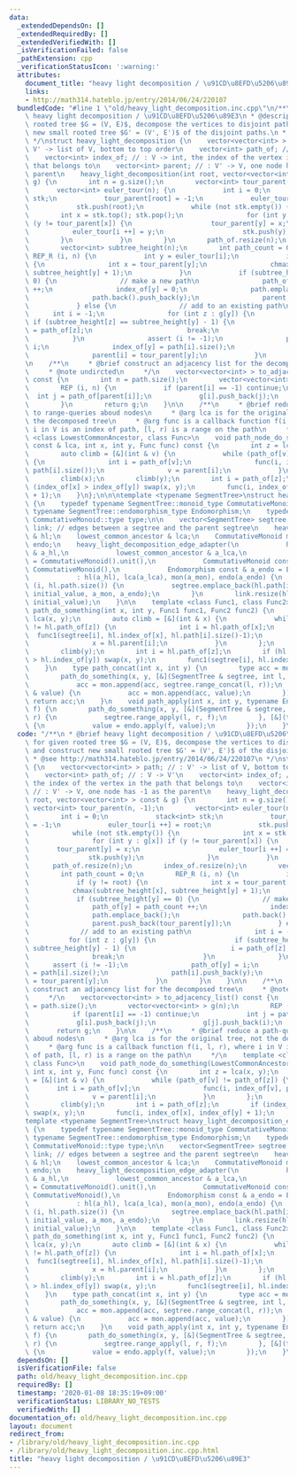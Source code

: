 ```yaml
---
data:
  _extendedDependsOn: []
  _extendedRequiredBy: []
  _extendedVerifiedWith: []
  _isVerificationFailed: false
  _pathExtension: cpp
  _verificationStatusIcon: ':warning:'
  attributes:
    document_title: "heavy light decomposition / \u91CD\u8EFD\u5206\u89E3"
    links:
    - http://math314.hateblo.jp/entry/2014/06/24/220107
  bundledCode: "#line 1 \"old/heavy_light_decomposition.inc.cpp\"\n/**\n * @brief\
    \ heavy light decomposition / \u91CD\u8EFD\u5206\u89E3\n * @description for given\
    \ rooted tree $G = (V, E)$, decompose the vertices to disjoint paths, and construct\
    \ new small rooted tree $G' = (V', E')$ of the disjoint paths.\n * @see http://math314.hateblo.jp/entry/2014/06/24/220107\n\
    \ */\nstruct heavy_light_decomposition {\n    vector<vector<int> > path; // :\
    \ V' -> list of V, bottom to top order\n    vector<int> path_of; // : V -> V'\n\
    \    vector<int> index_of; // : V -> int, the index of the vertex in the path\
    \ that belongs to\n    vector<int> parent; // : V' -> V, one node has -1 as the\
    \ parent\n    heavy_light_decomposition(int root, vector<vector<int> > const &\
    \ g) {\n        int n = g.size();\n        vector<int> tour_parent(n, -1);\n \
    \       vector<int> euler_tour(n); {\n            int i = 0;\n            stack<int>\
    \ stk;\n            tour_parent[root] = -1;\n            euler_tour[i ++] = root;\n\
    \            stk.push(root);\n            while (not stk.empty()) {\n        \
    \        int x = stk.top(); stk.pop();\n                for (int y : g[x]) if\
    \ (y != tour_parent[x]) {\n                    tour_parent[y] = x;\n         \
    \           euler_tour[i ++] = y;\n                    stk.push(y);\n        \
    \        }\n            }\n        }\n        path_of.resize(n);\n        index_of.resize(n);\n\
    \        vector<int> subtree_height(n);\n        int path_count = 0;\n       \
    \ REP_R (i, n) {\n            int y = euler_tour[i];\n            if (y != root)\
    \ {\n                int x = tour_parent[y];\n                chmax(subtree_height[x],\
    \ subtree_height[y] + 1);\n            }\n            if (subtree_height[y] ==\
    \ 0) {\n                // make a new path\n                path_of[y] = path_count\
    \ ++;\n                index_of[y] = 0;\n                path.emplace_back();\n\
    \                path.back().push_back(y);\n                parent.push_back(tour_parent[y]);\n\
    \            } else {\n                // add to an existing path\n          \
    \      int i = -1;\n                for (int z : g[y]) {\n                   \
    \ if (subtree_height[z] == subtree_height[y] - 1) {\n                        i\
    \ = path_of[z];\n                        break;\n                    }\n     \
    \           }\n                assert (i != -1);\n                path_of[y] =\
    \ i;\n                index_of[y] = path[i].size();\n                path[i].push_back(y);\n\
    \                parent[i] = tour_parent[y];\n            }\n        }\n    }\n\
    \n    /**\n     * @brief construct an adjacency list for the decomposed tree\n\
    \     * @note undircted\n     */\n    vector<vector<int> > to_adjacency_list()\
    \ const {\n        int n = path.size();\n        vector<vector<int> > g(n);\n\
    \        REP (i, n) {\n            if (parent[i] == -1) continue;\n          \
    \  int j = path_of[parent[i]];\n            g[i].push_back(j);\n            g[j].push_back(i);\n\
    \        }\n        return g;\n    }\n\n    /**\n     * @brief reduce a path-query\
    \ to range-queries aboud nodes\n     * @arg lca is for the original tree, not\
    \ the decomposed tree\n     * @arg func is a callback function f(i, l, r), where\
    \ i in V is an index of path, [l, r) is a range on the path\n     */\n    template\
    \ <class LowestCommonAncestor, class Func>\n    void path_node_do_something(LowestCommonAncestor\
    \ const & lca, int x, int y, Func func) const {\n        int z = lca(x, y);\n\
    \        auto climb = [&](int & v) {\n            while (path_of[v] != path_of[z])\
    \ {\n                int i = path_of[v];\n                func(i, index_of[v],\
    \ path[i].size());\n                v = parent[i];\n            }\n        };\n\
    \        climb(x);\n        climb(y);\n        int i = path_of[z];\n        if\
    \ (index_of[x] > index_of[y]) swap(x, y);\n        func(i, index_of[x], index_of[y]\
    \ + 1);\n    }\n};\n\n\ntemplate <typename SegmentTree>\nstruct heavy_light_decomposition_edge_adapter\
    \ {\n    typedef typename SegmentTree::monoid_type CommutativeMonoid;\n    typedef\
    \ typename SegmentTree::endomorphism_type Endomorphism;\n    typedef typename\
    \ CommutativeMonoid::type type;\n\n    vector<SegmentTree> segtree;\n    vector<type>\
    \ link; // edges between a segtree and the parent segtree\n    heavy_light_decomposition\
    \ & hl;\n    lowest_common_ancestor & lca;\n    CommutativeMonoid mon;\n    Endomorphism\
    \ endo;\n    heavy_light_decomposition_edge_adapter(\n            heavy_light_decomposition\
    \ & a_hl,\n            lowest_common_ancestor & a_lca,\n            type initial_value\
    \ = CommutativeMonoid().unit(),\n            CommutativeMonoid const & a_mon =\
    \ CommutativeMonoid(),\n            Endomorphism const & a_endo = Endomorphism())\n\
    \            : hl(a_hl), lca(a_lca), mon(a_mon), endo(a_endo) {\n        repeat\
    \ (i, hl.path.size()) {\n            segtree.emplace_back(hl.path[i].size()-1,\
    \ initial_value, a_mon, a_endo);\n        }\n        link.resize(hl.path.size(),\
    \ initial_value);\n    }\n\n    template <class Func1, class Func2>\n    void\
    \ path_do_something(int x, int y, Func1 func1, Func2 func2) {\n        int z =\
    \ lca(x, y);\n        auto climb = [&](int & x) {\n            while (hl.path_of[x]\
    \ != hl.path_of[z]) {\n                int i = hl.path_of[x];\n              \
    \  func1(segtree[i], hl.index_of[x], hl.path[i].size()-1);\n                func2(link[i]);\n\
    \                x = hl.parent[i];\n            }\n        };\n        climb(x);\n\
    \        climb(y);\n        int i = hl.path_of[z];\n        if (hl.index_of[x]\
    \ > hl.index_of[y]) swap(x, y);\n        func1(segtree[i], hl.index_of[x], hl.index_of[y]);\n\
    \    }\n    type path_concat(int x, int y) {\n        type acc = mon.unit();\n\
    \        path_do_something(x, y, [&](SegmentTree & segtree, int l, int r) {\n\
    \            acc = mon.append(acc, segtree.range_concat(l, r));\n        }, [&](type\
    \ & value) {\n            acc = mon.append(acc, value);\n        });\n       \
    \ return acc;\n    }\n    void path_apply(int x, int y, typename Endomorphism::type\
    \ f) {\n        path_do_something(x, y, [&](SegmentTree & segtree, int l, int\
    \ r) {\n            segtree.range_apply(l, r, f);\n        }, [&](type & value)\
    \ {\n            value = endo.apply(f, value);\n        });\n    }\n};\n"
  code: "/**\n * @brief heavy light decomposition / \u91CD\u8EFD\u5206\u89E3\n * @description\
    \ for given rooted tree $G = (V, E)$, decompose the vertices to disjoint paths,\
    \ and construct new small rooted tree $G' = (V', E')$ of the disjoint paths.\n\
    \ * @see http://math314.hateblo.jp/entry/2014/06/24/220107\n */\nstruct heavy_light_decomposition\
    \ {\n    vector<vector<int> > path; // : V' -> list of V, bottom to top order\n\
    \    vector<int> path_of; // : V -> V'\n    vector<int> index_of; // : V -> int,\
    \ the index of the vertex in the path that belongs to\n    vector<int> parent;\
    \ // : V' -> V, one node has -1 as the parent\n    heavy_light_decomposition(int\
    \ root, vector<vector<int> > const & g) {\n        int n = g.size();\n       \
    \ vector<int> tour_parent(n, -1);\n        vector<int> euler_tour(n); {\n    \
    \        int i = 0;\n            stack<int> stk;\n            tour_parent[root]\
    \ = -1;\n            euler_tour[i ++] = root;\n            stk.push(root);\n \
    \           while (not stk.empty()) {\n                int x = stk.top(); stk.pop();\n\
    \                for (int y : g[x]) if (y != tour_parent[x]) {\n             \
    \       tour_parent[y] = x;\n                    euler_tour[i ++] = y;\n     \
    \               stk.push(y);\n                }\n            }\n        }\n  \
    \      path_of.resize(n);\n        index_of.resize(n);\n        vector<int> subtree_height(n);\n\
    \        int path_count = 0;\n        REP_R (i, n) {\n            int y = euler_tour[i];\n\
    \            if (y != root) {\n                int x = tour_parent[y];\n     \
    \           chmax(subtree_height[x], subtree_height[y] + 1);\n            }\n\
    \            if (subtree_height[y] == 0) {\n                // make a new path\n\
    \                path_of[y] = path_count ++;\n                index_of[y] = 0;\n\
    \                path.emplace_back();\n                path.back().push_back(y);\n\
    \                parent.push_back(tour_parent[y]);\n            } else {\n   \
    \             // add to an existing path\n                int i = -1;\n      \
    \          for (int z : g[y]) {\n                    if (subtree_height[z] ==\
    \ subtree_height[y] - 1) {\n                        i = path_of[z];\n        \
    \                break;\n                    }\n                }\n          \
    \      assert (i != -1);\n                path_of[y] = i;\n                index_of[y]\
    \ = path[i].size();\n                path[i].push_back(y);\n                parent[i]\
    \ = tour_parent[y];\n            }\n        }\n    }\n\n    /**\n     * @brief\
    \ construct an adjacency list for the decomposed tree\n     * @note undircted\n\
    \     */\n    vector<vector<int> > to_adjacency_list() const {\n        int n\
    \ = path.size();\n        vector<vector<int> > g(n);\n        REP (i, n) {\n \
    \           if (parent[i] == -1) continue;\n            int j = path_of[parent[i]];\n\
    \            g[i].push_back(j);\n            g[j].push_back(i);\n        }\n \
    \       return g;\n    }\n\n    /**\n     * @brief reduce a path-query to range-queries\
    \ aboud nodes\n     * @arg lca is for the original tree, not the decomposed tree\n\
    \     * @arg func is a callback function f(i, l, r), where i in V is an index\
    \ of path, [l, r) is a range on the path\n     */\n    template <class LowestCommonAncestor,\
    \ class Func>\n    void path_node_do_something(LowestCommonAncestor const & lca,\
    \ int x, int y, Func func) const {\n        int z = lca(x, y);\n        auto climb\
    \ = [&](int & v) {\n            while (path_of[v] != path_of[z]) {\n         \
    \       int i = path_of[v];\n                func(i, index_of[v], path[i].size());\n\
    \                v = parent[i];\n            }\n        };\n        climb(x);\n\
    \        climb(y);\n        int i = path_of[z];\n        if (index_of[x] > index_of[y])\
    \ swap(x, y);\n        func(i, index_of[x], index_of[y] + 1);\n    }\n};\n\n\n\
    template <typename SegmentTree>\nstruct heavy_light_decomposition_edge_adapter\
    \ {\n    typedef typename SegmentTree::monoid_type CommutativeMonoid;\n    typedef\
    \ typename SegmentTree::endomorphism_type Endomorphism;\n    typedef typename\
    \ CommutativeMonoid::type type;\n\n    vector<SegmentTree> segtree;\n    vector<type>\
    \ link; // edges between a segtree and the parent segtree\n    heavy_light_decomposition\
    \ & hl;\n    lowest_common_ancestor & lca;\n    CommutativeMonoid mon;\n    Endomorphism\
    \ endo;\n    heavy_light_decomposition_edge_adapter(\n            heavy_light_decomposition\
    \ & a_hl,\n            lowest_common_ancestor & a_lca,\n            type initial_value\
    \ = CommutativeMonoid().unit(),\n            CommutativeMonoid const & a_mon =\
    \ CommutativeMonoid(),\n            Endomorphism const & a_endo = Endomorphism())\n\
    \            : hl(a_hl), lca(a_lca), mon(a_mon), endo(a_endo) {\n        repeat\
    \ (i, hl.path.size()) {\n            segtree.emplace_back(hl.path[i].size()-1,\
    \ initial_value, a_mon, a_endo);\n        }\n        link.resize(hl.path.size(),\
    \ initial_value);\n    }\n\n    template <class Func1, class Func2>\n    void\
    \ path_do_something(int x, int y, Func1 func1, Func2 func2) {\n        int z =\
    \ lca(x, y);\n        auto climb = [&](int & x) {\n            while (hl.path_of[x]\
    \ != hl.path_of[z]) {\n                int i = hl.path_of[x];\n              \
    \  func1(segtree[i], hl.index_of[x], hl.path[i].size()-1);\n                func2(link[i]);\n\
    \                x = hl.parent[i];\n            }\n        };\n        climb(x);\n\
    \        climb(y);\n        int i = hl.path_of[z];\n        if (hl.index_of[x]\
    \ > hl.index_of[y]) swap(x, y);\n        func1(segtree[i], hl.index_of[x], hl.index_of[y]);\n\
    \    }\n    type path_concat(int x, int y) {\n        type acc = mon.unit();\n\
    \        path_do_something(x, y, [&](SegmentTree & segtree, int l, int r) {\n\
    \            acc = mon.append(acc, segtree.range_concat(l, r));\n        }, [&](type\
    \ & value) {\n            acc = mon.append(acc, value);\n        });\n       \
    \ return acc;\n    }\n    void path_apply(int x, int y, typename Endomorphism::type\
    \ f) {\n        path_do_something(x, y, [&](SegmentTree & segtree, int l, int\
    \ r) {\n            segtree.range_apply(l, r, f);\n        }, [&](type & value)\
    \ {\n            value = endo.apply(f, value);\n        });\n    }\n};\n"
  dependsOn: []
  isVerificationFile: false
  path: old/heavy_light_decomposition.inc.cpp
  requiredBy: []
  timestamp: '2020-01-08 18:35:19+09:00'
  verificationStatus: LIBRARY_NO_TESTS
  verifiedWith: []
documentation_of: old/heavy_light_decomposition.inc.cpp
layout: document
redirect_from:
- /library/old/heavy_light_decomposition.inc.cpp
- /library/old/heavy_light_decomposition.inc.cpp.html
title: "heavy light decomposition / \u91CD\u8EFD\u5206\u89E3"
---
```


